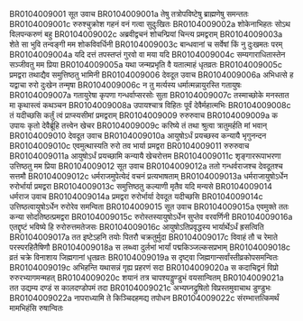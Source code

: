 BR0104009001 	सूत उवाच
BR0104009001a	तेषु तत्रोपविष्टेषु ब्राह्मणेषु समन्ततः
BR0104009001c	रुरुश्चुक्रोश गहनं वनं गत्वा सुदुःखितः
BR0104009002a	शोकेनाभिहतः सोऽथ विलपन्करुणं बहु
BR0104009002c	अब्रवीद्वचनं शोचन्प्रियां चिन्त्य प्रमद्वराम्
BR0104009003a	शेते सा भुवि तन्वङ्गी मम शोकविवर्धिनी
BR0104009003c	बान्धवानां च सर्वेषां किं नु दुःखमतः परम्
BR0104009004a	यदि दत्तं तपस्तप्तं गुरवो वा मया यदि
BR0104009004c	सम्यगाराधितास्तेन सञ्जीवतु मम प्रिया
BR0104009005a	यथा जन्मप्रभृति वै यतात्माहं धृतव्रतः
BR0104009005c	प्रमद्वरा तथाद्यैव समुत्तिष्ठतु भामिनी
BR0104009006 	देवदूत उवाच
BR0104009006a	अभिधत्से ह यद्वाचा रुरो दुःखेन तन्मृषा
BR0104009006c	न तु मर्त्यस्य धर्मात्मन्नायुरस्ति गतायुषः
BR0104009007a	गतायुरेषा कृपणा गन्धर्वाप्सरसोः सुता
BR0104009007c	तस्माच्छोके मनस्तात मा कृथास्त्वं कथञ्चन
BR0104009008a	उपायश्चात्र विहितः पूर्वं देवैर्महात्मभिः
BR0104009008c	तं यदीच्छसि कर्तुं त्वं प्राप्स्यसीमां प्रमद्वराम्
BR0104009009 	रुरुरुवाच
BR0104009009a	क उपायः कृतो देवैर्ब्रूहि तत्त्वेन खेचर
BR0104009009c	करिष्ये तं तथा श्रुत्वा त्रातुमर्हति मां भवान्
BR0104009010 	देवदूत उवाच
BR0104009010a	आयुषोऽर्धं प्रयच्छस्व कन्यायै भृगुनन्दन
BR0104009010c	एवमुत्थास्यति रुरो तव भार्या प्रमद्वरा
BR0104009011	रुरुरुवाच
BR0104009011a	आयुषोऽर्धं प्रयच्छामि कन्यायै खेचरोत्तम
BR0104009011c	शृङ्गाररूपाभरणा उत्तिष्ठतु मम प्रिया
BR0104009012	सूत उवाच
BR0104009012a	ततो गन्धर्वराजश्च देवदूतश्च सत्तमौ
BR0104009012c	धर्मराजमुपेत्येदं वचनं प्रत्यभाषताम्
BR0104009013a	धर्मराजायुषोऽर्धेन रुरोर्भार्या प्रमद्वरा
BR0104009013c	समुत्तिष्ठतु कल्याणी मृतैव यदि मन्यसे
BR0104009014	धर्मराज उवाच
BR0104009014a	प्रमद्वरा रुरोर्भार्या देवदूत यदीच्छसि
BR0104009014c	उत्तिष्ठत्वायुषोऽर्धेन रुरोरेव समन्विता
BR0104009015	सूत उवाच
BR0104009015a	एवमुक्ते ततः कन्या सोदतिष्ठत्प्रमद्वरा
BR0104009015c	रुरोस्तस्यायुषोऽर्धेन सुप्तेव वरवर्णिनी
BR0104009016a	एतद्दृष्टं भविष्ये हि रुरोरुत्तमतेजसः
BR0104009016c	आयुषोऽतिप्रवृद्धस्य भार्यार्थेऽर्धं ह्रसत्विति
BR0104009017a	तत इष्टेऽहनि तयोः पितरौ चक्रतुर्मुदा
BR0104009017c	विवाहं तौ च रेमाते परस्परहितैषिणौ
BR0104009018a	स लब्ध्वा दुर्लभां भार्यां पद्मकिञ्जल्कसप्रभाम्
BR0104009018c	व्रतं चक्रे विनाशाय जिह्मगानां धृतव्रतः
BR0104009019a	स दृष्ट्वा जिह्मगान्सर्वांस्तीव्रकोपसमन्वितः
BR0104009019c	अभिहन्ति यथासन्नं गृह्य प्रहरणं सदा
BR0104009020a	स कदाचिद्वनं विप्रो रुरुरभ्यागमन्महत्
BR0104009020c	शयानं तत्र चापश्यड्डुण्डुभं वयसान्वितम्
BR0104009021a	तत उद्यम्य दण्डं स कालदण्डोपमं तदा
BR0104009021c	अभ्यघ्नद्रुषितो विप्रस्तमुवाचाथ डुण्डुभः
BR0104009022a	नापराध्यामि ते किञ्चिदहमद्य तपोधन
BR0104009022c	संरम्भात्तत्किमर्थं मामभिहंसि रुषान्वितः
